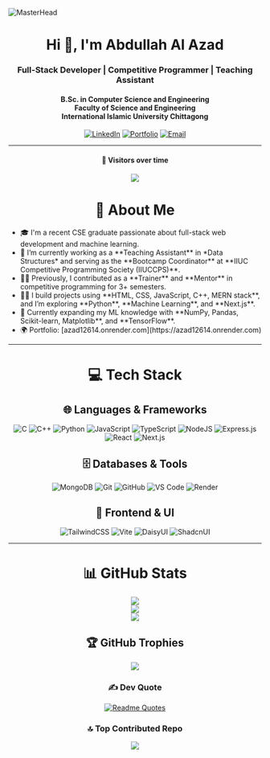 ![MasterHead](https://drive.google.com/uc?export=view&id=1nZYUZzEtokY_i9A6ntxPLG54sE7gs1rE)

<div align="center">

<h1>Hi 👋, I'm Abdullah Al Azad</h1>
<h3>Full-Stack Developer | Competitive Programmer | Teaching Assistant</h3>
<h4>B.Sc. in Computer Science and Engineering<br>Faculty of Science and Engineering<br>International Islamic University Chittagong</h4>

[![LinkedIn](https://img.shields.io/badge/LinkedIn-0A66C2?style=for-the-badge&logo=linkedin&logoColor=white)](https://linkedin.com/in/abdullah-al-azad-12614-jishan/)
[![Portfolio](https://img.shields.io/badge/Portfolio-2C3E50?style=for-the-badge&logo=link&logoColor=white)](https://azad12614.onrender.com)
[![Email](https://img.shields.io/badge/Email-D93025?style=for-the-badge&logo=gmail&logoColor=white)](mailto:your.email@example.com) 

---

#### 🌟 Visitors over time
![](https://komarev.com/ghpvc/?username=azad12614&abbreviated=true)

# 💫 About Me

<ul align="left">
  <li>🎓 I'm a recent CSE graduate passionate about full-stack web development and machine learning.</li>
  <li>🔭 I’m currently working as a **Teaching Assistant** in *Data Structures* and serving as the **Bootcamp Coordinator** at **IIUC Competitive Programming Society (IIUCCPS)**.</li>
  <li>👨‍🏫 Previously, I contributed as a **Trainer** and **Mentor** in competitive programming for 3+ semesters.</li>
  <li>👨‍💻 I build projects using **HTML, CSS, JavaScript, C++, MERN stack**, and I’m exploring **Python**, **Machine Learning**, and **Next.js**.</li>
  <li>🌱 Currently expanding my ML knowledge with **NumPy, Pandas, Scikit-learn, Matplotlib**, and **TensorFlow**.</li>
  <li>🌍 Portfolio: [azad12614.onrender.com](https://azad12614.onrender.com)</li>
</ul>

---

# 💻 Tech Stack

## 🌐 Languages & Frameworks
![C](https://img.shields.io/badge/C-A8B9CC?style=for-the-badge&logo=c&logoColor=white)
![C++](https://img.shields.io/badge/C%2B%2B-00599C?style=for-the-badge&logo=c%2B%2B&logoColor=white)
![Python](https://img.shields.io/badge/Python-3776AB?style=for-the-badge&logo=python&logoColor=white)
![JavaScript](https://img.shields.io/badge/JavaScript-F7DF1E?style=for-the-badge&logo=javascript&logoColor=black)
![TypeScript](https://img.shields.io/badge/TypeScript-3178C6?style=for-the-badge&logo=typescript&logoColor=white)
![NodeJS](https://img.shields.io/badge/Node.js-339933?style=for-the-badge&logo=node.js&logoColor=white)
![Express.js](https://img.shields.io/badge/Express.js-000000?style=for-the-badge&logo=express&logoColor=white)
![React](https://img.shields.io/badge/React-61DAFB?style=for-the-badge&logo=react&logoColor=black)
![Next.js](https://img.shields.io/badge/Next.js-000000?style=for-the-badge&logo=next.js&logoColor=white)

## 🗄️ Databases & Tools
![MongoDB](https://img.shields.io/badge/MongoDB-47A248?style=for-the-badge&logo=mongodb&logoColor=white)
![Git](https://img.shields.io/badge/Git-F05032?style=for-the-badge&logo=git&logoColor=white)
![GitHub](https://img.shields.io/badge/GitHub-181717?style=for-the-badge&logo=github&logoColor=white)
![VS Code](https://img.shields.io/badge/VS%20Code-007ACC?style=for-the-badge&logo=visualstudiocode&logoColor=white)
![Render](https://img.shields.io/badge/Render-46E3B7?style=for-the-badge&logo=render&logoColor=white)

## 🎨 Frontend & UI
![TailwindCSS](https://img.shields.io/badge/TailwindCSS-06B6D4?style=for-the-badge&logo=tailwindcss&logoColor=white)
![Vite](https://img.shields.io/badge/Vite-646CFF?style=for-the-badge&logo=vite&logoColor=white)
![DaisyUI](https://img.shields.io/badge/DaisyUI-5A0EF8?style=for-the-badge&logo=daisyui&logoColor=white)
![ShadcnUI](https://img.shields.io/badge/ShadcnUI-000000?style=for-the-badge&logo=shadcnui&logoColor=white)

---

# 📊 GitHub Stats
![](https://github-readme-stats.vercel.app/api?username=azad12614&theme=dark&hide_border=false&include_all_commits=true&count_private=true)<br/>
![](https://github-readme-streak-stats.herokuapp.com/?user=azad12614&theme=dark&hide_border=false)<br/>
![](https://github-readme-stats.vercel.app/api/top-langs/?username=azad12614&theme=dark&hide_border=false&layout=compact)

## 🏆 GitHub Trophies
![](https://github-profile-trophy.vercel.app/?username=azad12614&theme=radical&no-frame=true&no-bg=false&margin-w=4)

### ✍️ Dev Quote
[![Readme Quotes](https://quotes-github-readme.vercel.app/api?type=horizontal&theme=radical)](https://github.com/piyushsuthar/github-readme-quotes)

### 🔝 Top Contributed Repo
![](https://github-contributor-stats.vercel.app/api?username=azad12614&limit=5&theme=dark&combine_all_yearly_contributions=true)

</div>
